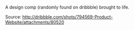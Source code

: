 A design comp (randomly found on dribbble) brought to life.

Source: http://dribbble.com/shots/794569-Product-Website/attachments/80520
